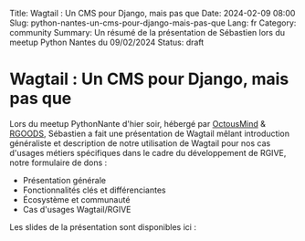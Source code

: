 Title: Wagtail : Un CMS pour Django, mais pas que
Date: 2024-02-09 08:00
Slug: python-nantes-un-cms-pour-django-mais-pas-que
Lang: fr
Category: community
Summary: Un résumé de la présentation de Sébastien lors du meetup Python Nantes du 09/02/2024
Status: draft

# Wagtail : Un CMS pour Django, mais pas que

Lors du meetup PythonNante d'hier soir, hébergé par [OctousMind](https://octopusmind.info) & [RGOODS](https://rgoods.com),
Sébastien a fait une présentation de Wagtail mêlant introduction généraliste et description de notre utilisation
de Wagtail pour nos cas d'usages métiers spécifiques dans le cadre du développement de RGIVE, notre formulaire de dons :

- Présentation générale
- Fonctionnalités clés et différenciantes
- Écosystème et communauté
- Cas d'usages Wagtail/RGIVE

Les slides de la présentation sont disponibles ici : 